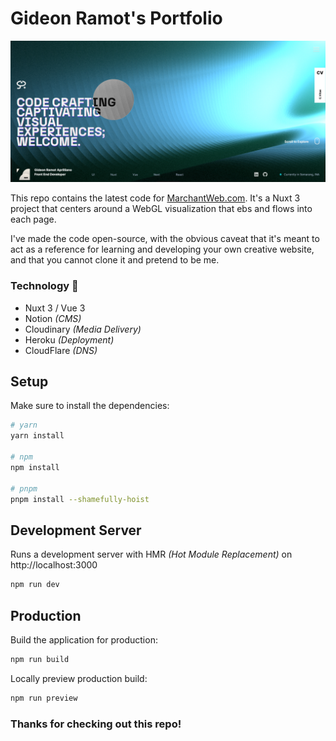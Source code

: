 # Gideon Ramot's Portfolio

![Homepage Screenshot](public/cover.jpg)

This repo contains the latest code for [MarchantWeb.com](url_soon). It's a Nuxt 3 project that centers around a WebGL visualization that ebs and flows into each page.

I've made the code open-source, with the obvious caveat that it's meant to act as a reference for learning and developing your own creative website, and that you cannot clone it and pretend to be me.

### Technology 🚀

- Nuxt 3 / Vue 3
- Notion _(CMS)_
- Cloudinary _(Media Delivery)_
- Heroku _(Deployment)_
- CloudFlare _(DNS)_

## Setup

Make sure to install the dependencies:

```bash
# yarn
yarn install

# npm
npm install

# pnpm
pnpm install --shamefully-hoist
```

## Development Server

Runs a development server with HMR _(Hot Module Replacement)_ on http://localhost:3000

```bash
npm run dev
```

## Production

Build the application for production:

```bash
npm run build
```

Locally preview production build:

```bash
npm run preview
```

### Thanks for checking out this repo!
